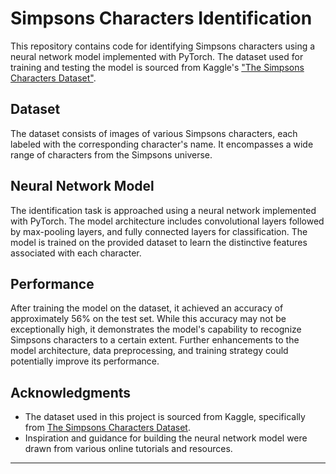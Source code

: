 # Simpsons Characters Identification

This repository contains code for identifying Simpsons characters using a neural network model implemented with PyTorch. The dataset used for training and testing the model is sourced from Kaggle's ["The Simpsons Characters Dataset"](https://www.kaggle.com/datasets/alexattia/the-simpsons-characters-dataset).

## Dataset
The dataset consists of images of various Simpsons characters, each labeled with the corresponding character's name. It encompasses a wide range of characters from the Simpsons universe.

## Neural Network Model
The identification task is approached using a neural network implemented with PyTorch. The model architecture includes convolutional layers followed by max-pooling layers, and fully connected layers for classification. The model is trained on the provided dataset to learn the distinctive features associated with each character.

## Performance
After training the model on the dataset, it achieved an accuracy of approximately 56% on the test set. While this accuracy may not be exceptionally high, it demonstrates the model's capability to recognize Simpsons characters to a certain extent. Further enhancements to the model architecture, data preprocessing, and training strategy could potentially improve its performance.

## Acknowledgments
- The dataset used in this project is sourced from Kaggle, specifically from [The Simpsons Characters Dataset](https://www.kaggle.com/datasets/alexattia/the-simpsons-characters-dataset).
- Inspiration and guidance for building the neural network model were drawn from various online tutorials and resources.

--- 
